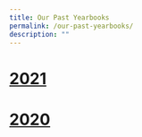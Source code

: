 ```yaml
---
title: Our Past Yearbooks
permalink: /our-past-yearbooks/
description: ""
---
```

# [2021](https://www.aic-yearbook.sg)

# [2020](https://www.aic-yearbook.sg/FY19-20)